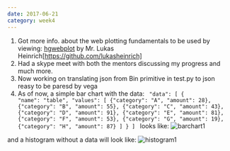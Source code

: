 ```yaml
---
date: 2017-06-21
category: week4
---
```

1. Got more info. about the web plotting fundamentals to be used by viewing: [hgwebplot](https://github.com/lukasheinrich/hgwebplot) by Mr. Lukas Heinrich[https://github.com/lukasheinrich]
2. Had a skype meet with both the mentors discussing my progress and much more.
3. Now working on translating json from Bin primitive in test.py to json reasy to be paresd by vega
4. As of now, a simple bar chart with the data:
<code> "data": [
    {
      "name": "table",
      "values": [
        {"category": "A", "amount": 28},
        {"category": "B", "amount": 55},
        {"category": "C", "amount": 43},
        {"category": "D", "amount": 91},
        {"category": "E", "amount": 81},
        {"category": "F", "amount": 53},
        {"category": "G", "amount": 19},
        {"category": "H", "amount": 87}
      ]
    }
  ] </code>
  looks like:
  ![barchart1](https://github.com/debuggermalhotra/gsocdevlog/blob/gh-pages/images/barchart1.png)
  
  and a histogram without a data will look like:
  ![histogram1](https://github.com/debuggermalhotra/gsocdevlog/blob/gh-pages/images/histogram1.png)
  

